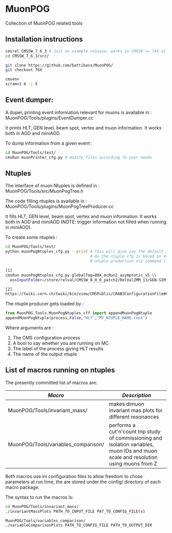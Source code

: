 # MuonPOG
Collection of MuonPOG related tools

## Installation instructions

```bash
cmsrel CMSSW_7_6_3 # Just an example release, works in CMSSW >= 74X at present 
cd CMSSW_7_6_3/src/

git clone https://github.com/battibass/MuonPOG/
git checkout 76X

cmsenv
scramv1 b -j 5
```

## Event dumper:

A duper, printing event information relevant for muons is available in :  MuonPOG/Tools/plugins/EventDumper.cc

It prints HLT, GEN level, beam spot, vertex and muon information. It works both in AOD and miniAOD.

To dump information from a given event :

```bash
cd MuonPOG/Tools/test/
cmsRun muonPrinter_cfg.py # modify files according to your needs
```

## Ntuples

The interface of muon Ntuples is defined in : MuonPOG/Tools/src/MuonPogTree.h

The code filling ntuples is available in : MuonPOG/Tools/plugins/MuonPogTreeProducer.cc

It fills HLT, GEN level, beam spot, vertex and muon information. It works both in AOD and miniAOD (NOTE: trigger information not filled when running in miniAOD).


To create some ntuples :

```bash
cd MuonPOG/Tools/test/
python muonPogNtuples_cfg.py --print # this will give you the default input parameters of the filler. 
                                     # As the ntuple cfg is based on VarParsing you can customise the
                                     # ntuple production via command line [1] or in a crab cfg [2] 

[1] 
cmsRun muonPogNtuples_cfg.py globalTag=80X_mcRun2_asymptotic_v5 \\
  eosInputFolder=/store/relval/CMSSW_8_0_0_patch2/RelValZMM_13/GEN-SIM-RECO/PU25ns_80X_mcRun2_asymptotic_v5_refGT-v1/10000

[2] 
https://twiki.cern.ch/twiki/bin/view/CMSPublic/CRAB3ConfigurationFile#CRAB_configuration_parameters (find pyCfgParams)
```


The ntuple producer gets loaded by :

```python
from MuonPOG.Tools.MuonPogNtuples_cff import appendMuonPogNtuple
appendMuonPogNtuple(process,False,"HLT","MY_NTUPLE_NAME.root")
```

Where arguments are :

1. The CMS configuration process
2. A bool to say whether you are running on MC
3. The label of the process giving HLT results
4. The name of the output ntuple

## List of macros running on ntuples

The presently committed list of macros are:

| *Macro*        | *Description*  |
| -------------- | -------------- |
| MuonPOG/Tools/invariant_mass/  | makes dimuon invariant mas plots for different resonances  |
| MuonPOG/Tools/variables_comparison/  | performs a cut'n'count tnp study of commissioning and isolation variables, muon IDs and muon scale and resolution using muons from Z  |

Both macros use ini configuration files to allow freedom to chose parameters at run time, the are stored under the config/ directory of each macro package.

The syntax to run the macros is:

```bash
cd MuonPOG/Tools/invariant_mass/
./invariantMassPlots PATH_TO_INPUT_FILE PAT_TO_CONFIG_FILE(s)
```

```bash
MuonPOG/Tools/variables_comparison/
./variableComparisonPlots PATH_TO_CONFIG_FILE PATH_TO_OUTPUT_DIR
```
